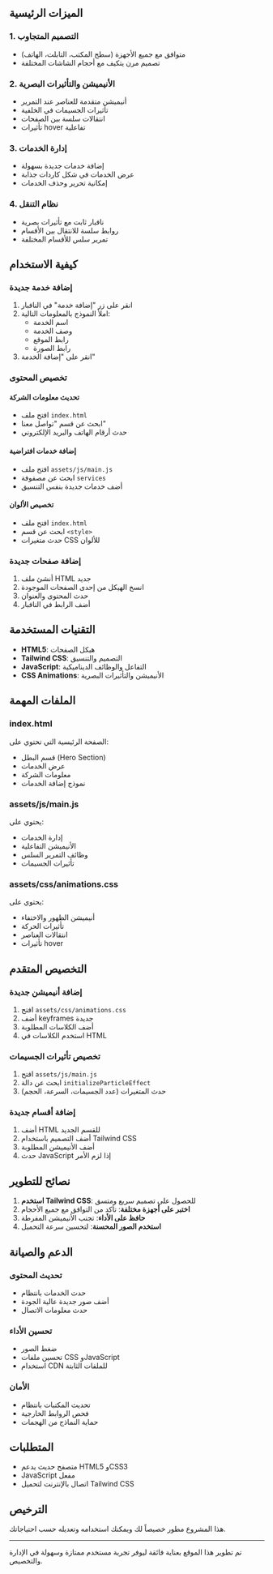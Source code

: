 
## الميزات الرئيسية

### 1. التصميم المتجاوب
- متوافق مع جميع الأجهزة (سطح المكتب، التابلت، الهاتف)
- تصميم مرن يتكيف مع أحجام الشاشات المختلفة

### 2. الأنيميشن والتأثيرات البصرية
- أنيميشن متقدمة للعناصر عند التمرير
- تأثيرات الجسيمات في الخلفية
- انتقالات سلسة بين الصفحات
- تأثيرات hover تفاعلية

### 3. إدارة الخدمات
- إضافة خدمات جديدة بسهولة
- عرض الخدمات في شكل كاردات جذابة
- إمكانية تحرير وحذف الخدمات

### 4. نظام التنقل
- نافبار ثابت مع تأثيرات بصرية
- روابط سلسة للانتقال بين الأقسام
- تمرير سلس للأقسام المختلفة

## كيفية الاستخدام

### إضافة خدمة جديدة

1. انقر على زر "إضافة خدمة" في النافبار
2. املأ النموذج بالمعلومات التالية:
   - اسم الخدمة
   - وصف الخدمة
   - رابط الموقع
   - رابط الصورة
3. انقر على "إضافة الخدمة"

### تخصيص المحتوى

#### تحديث معلومات الشركة
- افتح ملف `index.html`
- ابحث عن قسم "تواصل معنا"
- حدث أرقام الهاتف والبريد الإلكتروني

#### إضافة خدمات افتراضية
- افتح ملف `assets/js/main.js`
- ابحث عن مصفوفة `services`
- أضف خدمات جديدة بنفس التنسيق

#### تخصيص الألوان
- افتح ملف `index.html`
- ابحث عن قسم `<style>`
- حدث متغيرات CSS للألوان

### إضافة صفحات جديدة

1. أنشئ ملف HTML جديد
2. انسخ الهيكل من إحدى الصفحات الموجودة
3. حدث المحتوى والعنوان
4. أضف الرابط في النافبار

## التقنيات المستخدمة

- **HTML5**: هيكل الصفحات
- **Tailwind CSS**: التصميم والتنسيق
- **JavaScript**: التفاعل والوظائف الديناميكية
- **CSS Animations**: الأنيميشن والتأثيرات البصرية

## الملفات المهمة

### index.html
الصفحة الرئيسية التي تحتوي على:
- قسم البطل (Hero Section)
- عرض الخدمات
- معلومات الشركة
- نموذج إضافة الخدمات

### assets/js/main.js
يحتوي على:
- إدارة الخدمات
- الأنيميشن التفاعلية
- وظائف التمرير السلس
- تأثيرات الجسيمات

### assets/css/animations.css
يحتوي على:
- أنيميشن الظهور والاختفاء
- تأثيرات الحركة
- انتقالات العناصر
- تأثيرات hover

## التخصيص المتقدم

### إضافة أنيميشن جديدة
1. افتح `assets/css/animations.css`
2. أضف keyframes جديدة
3. أضف الكلاسات المطلوبة
4. استخدم الكلاسات في HTML

### تخصيص تأثيرات الجسيمات
1. افتح `assets/js/main.js`
2. ابحث عن دالة `initializeParticleEffect`
3. حدث المتغيرات (عدد الجسيمات، السرعة، الحجم)

### إضافة أقسام جديدة
1. أضف HTML للقسم الجديد
2. أضف التصميم باستخدام Tailwind CSS
3. أضف الأنيميشن المطلوبة
4. حدث JavaScript إذا لزم الأمر

## نصائح للتطوير

1. **استخدم Tailwind CSS**: للحصول على تصميم سريع ومتسق
2. **اختبر على أجهزة مختلفة**: تأكد من التوافق مع جميع الأحجام
3. **حافظ على الأداء**: تجنب الأنيميشن المفرطة
4. **استخدم الصور المحسنة**: لتحسين سرعة التحميل

## الدعم والصيانة

### تحديث المحتوى
- حدث الخدمات بانتظام
- أضف صور جديدة عالية الجودة
- حدث معلومات الاتصال

### تحسين الأداء
- ضغط الصور
- تحسين ملفات CSS وJavaScript
- استخدام CDN للملفات الثابتة

### الأمان
- تحديث المكتبات بانتظام
- فحص الروابط الخارجية
- حماية النماذج من الهجمات

## المتطلبات

- متصفح حديث يدعم HTML5 وCSS3
- JavaScript مفعل
- اتصال بالإنترنت لتحميل Tailwind CSS

## الترخيص

هذا المشروع مطور خصيصاً لك ويمكنك استخدامه وتعديله حسب احتياجاتك.

---

تم تطوير هذا الموقع بعناية فائقة ليوفر تجربة مستخدم ممتازة وسهولة في الإدارة والتخصيص.
